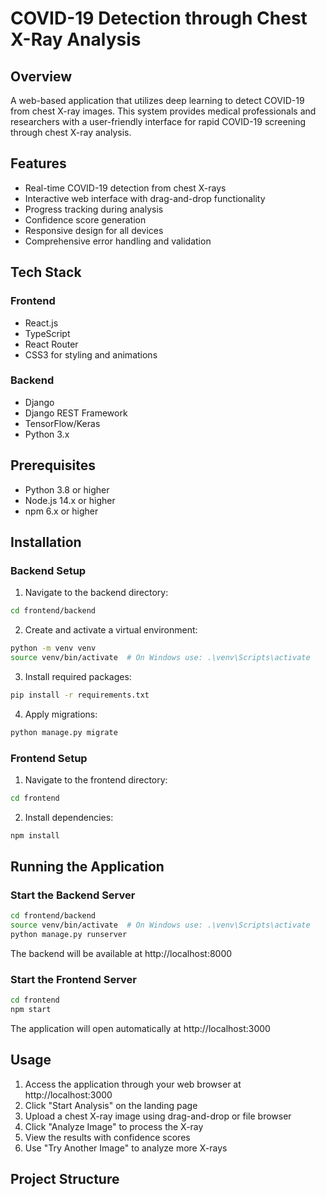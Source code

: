# COVID-19 Detection through Chest X-Ray Analysis

## Overview
A web-based application that utilizes deep learning to detect COVID-19 from chest X-ray images. This system provides medical professionals and researchers with a user-friendly interface for rapid COVID-19 screening through chest X-ray analysis.

## Features
- Real-time COVID-19 detection from chest X-rays
- Interactive web interface with drag-and-drop functionality
- Progress tracking during analysis
- Confidence score generation
- Responsive design for all devices
- Comprehensive error handling and validation

## Tech Stack
### Frontend
- React.js
- TypeScript
- React Router
- CSS3 for styling and animations

### Backend
- Django
- Django REST Framework
- TensorFlow/Keras
- Python 3.x

## Prerequisites
- Python 3.8 or higher
- Node.js 14.x or higher
- npm 6.x or higher

## Installation

### Backend Setup
1. Navigate to the backend directory:
```bash
cd frontend/backend
```

2. Create and activate a virtual environment:
```bash
python -m venv venv
source venv/bin/activate  # On Windows use: .\venv\Scripts\activate
```

3. Install required packages:
```bash
pip install -r requirements.txt
```

4. Apply migrations:
```bash
python manage.py migrate
```

### Frontend Setup
1. Navigate to the frontend directory:
```bash
cd frontend
```

2. Install dependencies:
```bash
npm install
```

## Running the Application

### Start the Backend Server
```bash
cd frontend/backend
source venv/bin/activate  # On Windows use: .\venv\Scripts\activate
python manage.py runserver
```
The backend will be available at http://localhost:8000

### Start the Frontend Server
```bash
cd frontend
npm start
```
The application will open automatically at http://localhost:3000

## Usage
1. Access the application through your web browser at http://localhost:3000
2. Click "Start Analysis" on the landing page
3. Upload a chest X-ray image using drag-and-drop or file browser
4. Click "Analyze Image" to process the X-ray
5. View the results with confidence scores
6. Use "Try Another Image" to analyze more X-rays

## Project Structure
